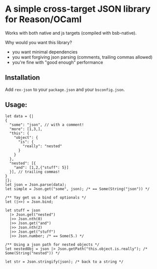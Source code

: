 # A simple cross-target JSON library for Reason/OCaml

Works with both native and js targets (compiled with bsb-native).

Why would you want this library?
- you want minimal dependencies
- you want forgiving json parsing (comments, trailing commas allowed)
- you're fine with "good enough" performance

## Installation
Add `rex-json` to your `package.json` and your `bsconfig.json`.

## Usage:
```reason
let data = {|
{
  "some": "json", // with a comment!
  "more": [1,3,],
  "this": {
    "object": {
      "is": {
        "really": "nested"
      }
    }
  },
  "nested": [{
    "and": [1,2,{"stuff": 5}]
  }], // trailing commas!
}
|};
let json = Json.parse(data);
let simple = Json.get("some", json); /* == Some(String("json")) */

/** Yay get us a bind of optionals */
let (|>>) = Json.bind;

let stuff = json
  |> Json.get("nested")
  |>> Json.nth(0)
  |>> Json.get("and")
  |>> Json.nth(2)
  |>> Json.get("stuff")
  |>> Json.number; /* == Some(5.) */

/** Using a json path for nested objects */
let nestedObj = json |> Json.getPath("this.object.is.really"); /* Some(String("nested")) */

let str = Json.stringify(json); /* back to a string */
```
